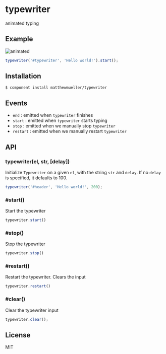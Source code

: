 
# typewriter

  animated typing

## Example

![animated](http://f.cl.ly/items/2z1A0V473f3G3n3O0e2P/typewriter.gif)

```js
typewriter('#typewriter', 'Hello world!').start();
```

## Installation

    $ component install matthewmueller/typewriter

## Events

  - `end` : emitted when `typewriter` finishes
  - `start` : emitted when `typewriter` starts typing
  - `stop` : emitted when we manually stop `typewriter`
  - `restart` : emitted when we manually restart `typewriter`

## API

### typewriter(el, str, [delay])

  Initialize `Typewriter` on a given `el`, with the string `str` and `delay`. If no `delay` is specified, it defaults to 100.

```js
typewriter('#header', 'Hello world!', 200);
```

### #start()

  Start the typewriter

```js
typewriter.start()
```

### #stop()

  Stop the typewriter

```js
typewriter.stop()
```

### #restart()

  Restart the typewriter. Clears the input

```js
typewriter.restart()
```

### #clear()

  Clear the typewriter input

```js
typewriter.clear();
```



## License

  MIT
